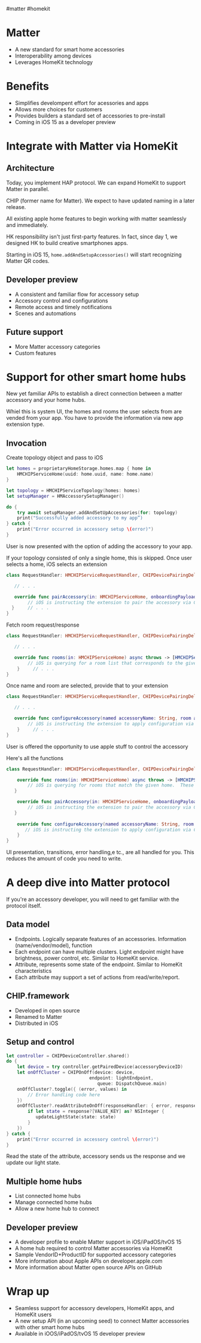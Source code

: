 #matter
#homekit 

# Matter
* A new standard for smart home accessories
* Interoperability among devices
* Leverages HomeKit technology

# Benefits
* Simplifies develompent effort for acessories and apps
* Allows more choices for customers
* Provides builders a standard set of accessories to pre-install
* Coming in iOS 15 as a developer preview

# Integrate with Matter via HomeKit

## Architecture
Today, you implement HAP protocol.  We can expand HomeKit to support Matter in parallel.

CHIP (former name for Matter).  We expect to have updated naming in a later release.

All existing apple home features to begin working with matter seamlessly and immediately.  

HK responsibility isn't just first-party features.  In fact, since day 1, we designed HK to build creative smartphones apps.

Starting in iOS 15, `home.addAndSetupAccessories()` will start recognizing Matter QR codes.

## Developer preview
* A consistent and familiar flow for accessory setup
* Accessory control and configurations
* Remote access and timely notifications
* Scenes and automations

## Future support
* More Matter accessory categories
* Custom features



# Support for other smart home hubs
New yet familiar APIs to establish a direct connection between a matter accessory and your home hubs.

Whiel this is system UI, the homes and rooms the user selects from are vended from your app.  You have to provide the information via new app extension type.

## Invocation
Create topology object and pass to iOS

```swift
let homes = proprietaryHomeStorage.homes.map { home in
    HMCHIPServiceHome(uuid: home.uuid, name: home.name)
}

let topology = HMCHIPServiceTopology(homes: homes)
let setupManager = HMAccessorySetupManager()

do {
    try await setupManager.addAndSetUpAccessories(for: topology)
    print("Successfully added accessory to my app”)
} catch {
    print("Error occurred in accessory setup \(error)")
}
```

User is now presented with the option of adding the accessory to your app.

If your topology consisted of only a single home, this is skipped.  Once user selects a home, iOS selects an extension

```swift
class RequestHandler: HMCHIPServiceRequestHandler, CHIPDevicePairingDelegate {

   // . . .

   override func pairAccessory(in: HMCHIPServiceHome, onboardingPayload: String) async throws -> Void {
        // iOS is instructing the extension to pair the accessory via CHIP.framework
  }     // . . .
}
```

Fetch room request/response

```swift
class RequestHandler: HMCHIPServiceRequestHandler, CHIPDevicePairingDelegate {

   // . . .

   override func rooms(in: HMCHIPServiceHome) async throws -> [HMCHIPServiceRoom] {
        // iOS is querying for a room list that corresponds to the given home
    }     // . . .
}
```

Once name and room are selected, provide that to your extension

```swift
class RequestHandler: HMCHIPServiceRequestHandler, CHIPDevicePairingDelegate {

   // . . .

   override func configureAccessory(named accessoryName: String, room accessoryRoom: HMCHIPServiceRoom) async throws -> Void {
        // iOS is instructing the extension to apply configuration via CHIP.framework.
    }     // . . .
}
```

User is offered the opportunity to use apple stuff to control the accessory

Here's all the functions

```swift
class RequestHandler: HMCHIPServiceRequestHandler, CHIPDevicePairingDelegate {

    override func rooms(in: HMCHIPServiceHome) async throws -> [HMCHIPServiceRoom] {
        // iOS is querying for rooms that match the given home.  These rooms will be shown in system UI and the selection will be vended back to your extension's `configureAccessory` function
   }

    override func pairAccessory(in: HMCHIPServiceHome, onboardingPayload: String) async throws -> Void {
        // iOS is instructing the extension to pair the accessory via CHIP.framework
   }
    
    override func configureAccessory(named accessoryName: String, room accessoryRoom: HMCHIPServiceRoom) async throws -> Void {
       // iOS is instructing the extension to apply configuration via CHIP.framework.
    }
}
```

UI presentation, transitions, error handling,e tc., are all handled for you.  This reduces the amount of code you need to write.

# A deep dive into Matter protocol
If you're an accessory developer, you will need to get familiar with the protocol itself.

## Data model
* Endpoints.  Logically separate features of an accessories.  Information (name/vendor/model), function
* Each endpoint can have multiple clusters.  Light endpoint might have brightness, power control, etc.  Similar to HomeKit service.
* Attribute, represents some state of the endpoint.  Similar to HomeKit characteristics
* Each attribute may support a set of actions from read/write/report.  

## CHIP.framework
* Developed in open source
* Renamed to Matter
* Distributed in iOS

## Setup and control
```swift
let controller = CHIPDeviceController.shared()
do {
    let device = try controller.getPairedDevice(accessoryDeviceID)
    let onOffCluster = CHIPOnOff(device: device,
                               endpoint: lightEndpoint,
                                  queue: DispatchQueue.main)
    onOffCluster?.toggle({ (error, values) in
        // Error handling code here
    })
    onOffCluster?.readAttributeOnOff(responseHandler: { error, response in
        if let state = response?[VALUE_KEY] as? NSInteger {
           updateLightState(state: state)
        }
    })
} catch {
    print("Error occurred in accessory control \(error)")
}
```

Read the state of the attribute, accessory sends us the response and we update our light state.

## Multiple home hubs
* List connected home hubs
* Manage connected home hubs
* Allow a new home hub to connect

## Developer preview
* A developer profile to enable Matter support in iOS/iPadOS/tvOS 15
* A home hub required to control Matter accessories via HomeKit
* Sample VendorID+ProductID for supported accessory categories
* More information about Apple APIs on developer.apple.com
* More information about Matter open source APIs on GitHub

# Wrap up
* Seamless support for accessory developers, HomeKit apps, and HomeKit users
* A new setup API (in an upcoming seed) to connect Matter accessories with other smart home hubs
* Available in iOOS/iPadOS/tvOS 15 developer preview

